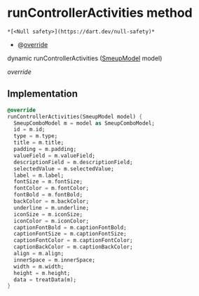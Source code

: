 


# runControllerActivities method




    *[<Null safety>](https://dart.dev/null-safety)*



- @[override](https://api.flutter.dev/flutter/dart-core/override-constant.html)

dynamic runControllerActivities
([SmeupModel](../../smeup_models_widgets_smeup_model/SmeupModel-class.md) model)

_override_






## Implementation

```dart
@override
runControllerActivities(SmeupModel model) {
  SmeupComboModel m = model as SmeupComboModel;
  id = m.id;
  type = m.type;
  title = m.title;
  padding = m.padding;
  valueField = m.valueField;
  descriptionField = m.descriptionField;
  selectedValue = m.selectedValue;
  label = m.label;
  fontSize = m.fontSize;
  fontColor = m.fontColor;
  fontBold = m.fontBold;
  backColor = m.backColor;
  underline = m.underline;
  iconSize = m.iconSize;
  iconColor = m.iconColor;
  captionFontBold = m.captionFontBold;
  captionFontSize = m.captionFontSize;
  captionFontColor = m.captionFontColor;
  captionBackColor = m.captionBackColor;
  align = m.align;
  innerSpace = m.innerSpace;
  width = m.width;
  height = m.height;
  data = treatData(m);
}
```







